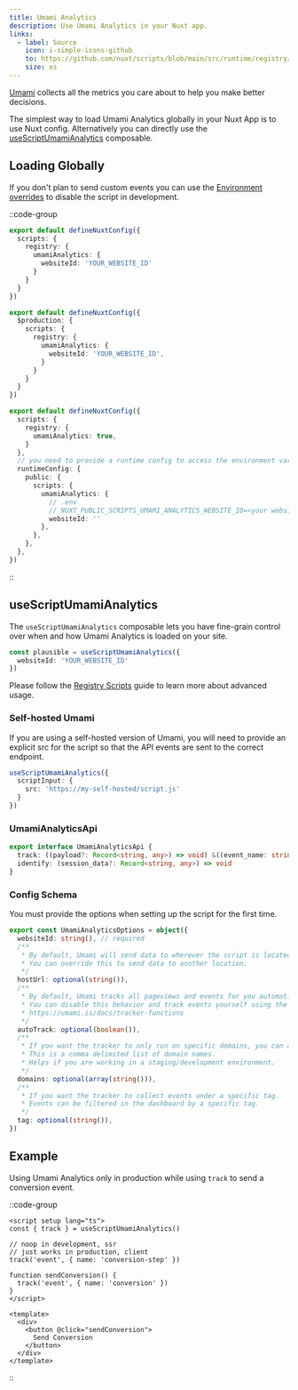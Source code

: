 ```yaml
---
title: Umami Analytics
description: Use Umami Analytics in your Nuxt app.
links:
  - label: Source
    icon: i-simple-icons-github
    to: https://github.com/nuxt/scripts/blob/main/src/runtime/registry/umami-analytics.ts
    size: xs
---
```


[Umami](https://umami.is/) collects all the metrics you care about to help you make better decisions.

The simplest way to load Umami Analytics globally in your Nuxt App is to use Nuxt config. Alternatively you can directly
use the [useScriptUmamiAnalytics](#useScriptUmamiAnalytics) composable.

## Loading Globally

If you don't plan to send custom events you can use the [Environment overrides](https://nuxt.com/docs/getting-started/configuration#environment-overrides) to
disable the script in development.

::code-group

```ts [Always enabled]
export default defineNuxtConfig({
  scripts: {
    registry: {
      umamiAnalytics: {
        websiteId: 'YOUR_WEBSITE_ID'
      }
    }
  }
})
```

```ts [Production only]
export default defineNuxtConfig({
  $production: {
    scripts: {
      registry: {
        umamiAnalytics: {
          websiteId: 'YOUR_WEBSITE_ID',
        }
      }
    }
  }
})
```

```ts [Environment Variables]
export default defineNuxtConfig({
  scripts: {
    registry: {
      umamiAnalytics: true,
    }
  },
  // you need to provide a runtime config to access the environment variables
  runtimeConfig: {
    public: {
      scripts: {
        umamiAnalytics: {
          // .env
          // NUXT_PUBLIC_SCRIPTS_UMAMI_ANALYTICS_WEBSITE_ID=<your websiteId>
          websiteId: ''
        },
      },
    },
  },
})
```

::

## useScriptUmamiAnalytics

The `useScriptUmamiAnalytics` composable lets you have fine-grain control over when and how Umami Analytics is loaded on your site.

```ts
const plausible = useScriptUmamiAnalytics({
  websiteId: 'YOUR_WEBSITE_ID'
})
```

Please follow the [Registry Scripts](/docs/guides/registry-scripts) guide to learn more about advanced usage.

### Self-hosted Umami

If you are using a self-hosted version of Umami, you will need to provide an explicit src for the script so that
the API events are sent to the correct endpoint.

```ts
useScriptUmamiAnalytics({
  scriptInput: {
    src: 'https://my-self-hosted/script.js'
  }
})
```

### UmamiAnalyticsApi

```ts
export interface UmamiAnalyticsApi {
  track: ((payload?: Record<string, any>) => void) &((event_name: string, event_data: Record<string, any>) => void)
  identify: (session_data?: Record<string, any>) => void
}
```

### Config Schema

You must provide the options when setting up the script for the first time.

```ts
export const UmamiAnalyticsOptions = object({
  websiteId: string(), // required
  /**
   * By default, Umami will send data to wherever the script is located.
   * You can override this to send data to another location.
   */
  hostUrl: optional(string()),
  /**
   * By default, Umami tracks all pageviews and events for you automatically.
   * You can disable this behavior and track events yourself using the tracker functions.
   * https://umami.is/docs/tracker-functions
   */
  autoTrack: optional(boolean()),
  /**
   * If you want the tracker to only run on specific domains, you can add them to your tracker script.
   * This is a comma delimited list of domain names.
   * Helps if you are working in a staging/development environment.
   */
  domains: optional(array(string())),
  /**
   * If you want the tracker to collect events under a specific tag.
   * Events can be filtered in the dashboard by a specific tag.
   */
  tag: optional(string()),
})
```

## Example

Using Umami Analytics only in production while using `track` to send a conversion event.

::code-group

```vue [ConversionButton.vue]
<script setup lang="ts">
const { track } = useScriptUmamiAnalytics()

// noop in development, ssr
// just works in production, client
track('event', { name: 'conversion-step' })

function sendConversion() {
  track('event', { name: 'conversion' })
}
</script>

<template>
  <div>
    <button @click="sendConversion">
      Send Conversion
    </button>
  </div>
</template>
```

::
